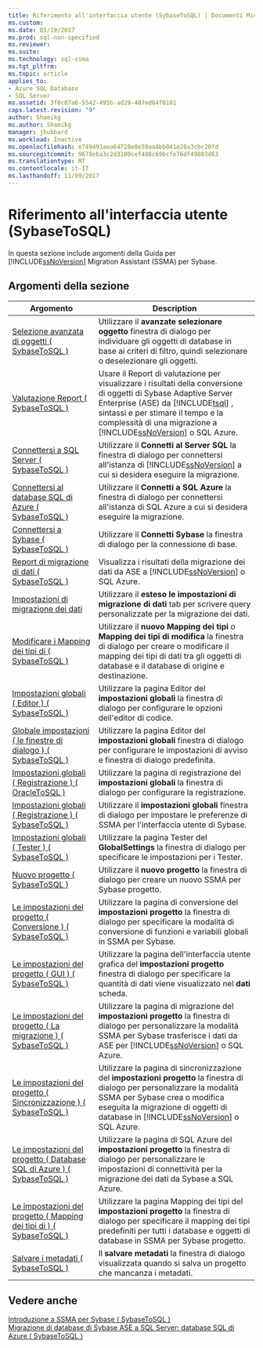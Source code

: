 ```yaml
---
title: Riferimento all'interfaccia utente (SybaseToSQL) | Documenti Microsoft
ms.custom: 
ms.date: 01/19/2017
ms.prod: sql-non-specified
ms.reviewer: 
ms.suite: 
ms.technology: sql-ssma
ms.tgt_pltfrm: 
ms.topic: article
applies_to:
- Azure SQL Database
- SQL Server
ms.assetid: 3f8c07a6-5542-495b-ad29-487ed64f0101
caps.latest.revision: "9"
author: Shamikg
ms.author: Shamikg
manager: jhubbard
ms.workload: Inactive
ms.openlocfilehash: e749491aea64728e8e58aa4bb041e28a3cbc20fd
ms.sourcegitcommit: 9678eba3c2d3100cef408c69bcfe76df49803d63
ms.translationtype: MT
ms.contentlocale: it-IT
ms.lasthandoff: 11/09/2017
---
```

# <a name="user-interface-reference-sybasetosql"></a>Riferimento all'interfaccia utente (SybaseToSQL)
In questa sezione include argomenti della Guida per [!INCLUDE[ssNoVersion](../../includes/ssnoversion_md.md)] Migration Assistant (SSMA) per Sybase.  
  
## <a name="in-this-section"></a>Argomenti della sezione  
  
|Argomento|Description|  
|---------|---------------|  
|[Selezione avanzata di oggetti &#40; SybaseToSQL &#41;](../../ssma/sybase/advanced-object-selection-sybasetosql.md)|Utilizzare il **avanzate selezionare oggetto** finestra di dialogo per individuare gli oggetti di database in base ai criteri di filtro, quindi selezionare o deselezionare gli oggetti.|  
|[Valutazione Report &#40; SybaseToSQL &#41;](../../ssma/sybase/assessment-report-sybasetosql.md)|Usare il Report di valutazione per visualizzare i risultati della conversione di oggetti di Sybase Adaptive Server Enterprise (ASE) da [!INCLUDE[tsql](../../includes/tsql_md.md)] , sintassi e per stimare il tempo e la complessità di una migrazione a [!INCLUDE[ssNoVersion](../../includes/ssnoversion_md.md)] o SQL Azure.|  
|[Connettersi a SQL Server &#40; SybaseToSQL &#41;](../../ssma/sybase/connect-to-sql-server-sybasetosql.md)|Utilizzare il **Connetti al Server SQL** la finestra di dialogo per connettersi all'istanza di [!INCLUDE[ssNoVersion](../../includes/ssnoversion_md.md)] a cui si desidera eseguire la migrazione.|  
|[Connettersi al database SQL di Azure &#40; SybaseToSQL &#41;](../../ssma/sybase/connect-to-azure-sql-db-sybasetosql.md)|Utilizzare il **Connetti a SQL Azure** la finestra di dialogo per connettersi all'istanza di SQL Azure a cui si desidera eseguire la migrazione.|  
|[Connettersi a Sybase &#40; SybaseToSQL &#41;](../../ssma/sybase/connect-to-sybase-sybasetosql.md)|Utilizzare il **Connetti Sybase** la finestra di dialogo per la connessione di base.|  
|[Report di migrazione di dati &#40; SybaseToSQL &#41;](../../ssma/sybase/data-migration-report-sybasetosql.md)|Visualizza i risultati della migrazione dei dati da ASE a [!INCLUDE[ssNoVersion](../../includes/ssnoversion_md.md)] o SQL Azure.|  
|[Impostazioni di migrazione dei dati](http://msdn.microsoft.com/en-us/94d7a083-2dbc-4e3d-94dd-92b7ff9d0c2d)|Utilizzare il **esteso le impostazioni di migrazione di dati** tab per scrivere query personalizzate per la migrazione dei dati.|  
|[Modificare i Mapping dei tipi di &#40; SybaseToSQL &#41;](../../ssma/sybase/edit-type-mapping-sybasetosql.md)|Utilizzare il **nuovo Mapping dei tipi** o **Mapping dei tipi di modifica** la finestra di dialogo per creare o modificare il mapping dei tipi di dati tra gli oggetti di database e il database di origine e destinazione.|  
|[Impostazioni globali &#40; Editor &#41; &#40; SybaseToSQL &#41;](../../ssma/sybase/global-settings-editor-sybasetosql.md)|Utilizzare la pagina Editor del **impostazioni globali** la finestra di dialogo per configurare le opzioni dell'editor di codice.|  
|[Globale impostazioni &#40; le finestre di dialogo &#41;  &#40; SybaseToSQL &#41;](../../ssma/sybase/global-settings-dialogs-sybasetosql.md)|Utilizzare la pagina Editor del **impostazioni globali** finestra di dialogo per configurare le impostazioni di avviso e finestra di dialogo predefinita.|  
|[Impostazioni globali &#40; Registrazione &#41; &#40; OracleToSQL &#41;](../../ssma/oracle/global-settings-logging-oracletosql.md)|Utilizzare la pagina di registrazione del **impostazioni globali** la finestra di dialogo per configurare la registrazione.|  
|[Impostazioni globali &#40; Registrazione &#41; &#40; SybaseToSQL &#41;](../../ssma/sybase/global-settings-logging-sybasetosql.md)|Utilizzare il **impostazioni globali** finestra di dialogo per impostare le preferenze di SSMA per l'interfaccia utente di Sybase.|  
|[Impostazioni globali &#40; Tester &#41; &#40; SybaseToSQL &#41;](../../ssma/sybase/global-settings-tester-sybasetosql.md)|Utilizzare la pagina Tester del **GlobalSettings** la finestra di dialogo per specificare le impostazioni per i Tester.|  
|[Nuovo progetto &#40; SybaseToSQL &#41;](../../ssma/sybase/new-project-sybasetosql.md)|Utilizzare il **nuovo progetto** la finestra di dialogo per creare un nuovo SSMA per Sybase progetto.|  
|[Le impostazioni del progetto &#40; Conversione &#41; &#40; SybaseToSQL &#41;](../../ssma/sybase/project-settings-conversion-sybasetosql.md)|Utilizzare la pagina di conversione del **impostazioni progetto** la finestra di dialogo per specificare la modalità di conversione di funzioni e variabili globali in SSMA per Sybase.|  
|[Le impostazioni del progetto &#40; GUI &#41; &#40; SybaseToSQL &#41;](../../ssma/sybase/project-settings-gui-sybasetosql.md)|Utilizzare la pagina dell'interfaccia utente grafica del **impostazioni progetto** finestra di dialogo per specificare la quantità di dati viene visualizzato nel **dati** scheda.|  
|[Le impostazioni del progetto &#40; La migrazione &#41; &#40; SybaseToSQL &#41;](../../ssma/sybase/project-settings-migration-sybasetosql.md)|Utilizzare la pagina di migrazione del **impostazioni progetto** la finestra di dialogo per personalizzare la modalità SSMA per Sybase trasferisce i dati da ASE per [!INCLUDE[ssNoVersion](../../includes/ssnoversion_md.md)] o SQL Azure.|  
|[Le impostazioni del progetto &#40; Sincronizzazione &#41; &#40; SybaseToSQL &#41;](../../ssma/sybase/project-settings-synchronization-sybasetosql.md)|Utilizzare la pagina di sincronizzazione del **impostazioni progetto** la finestra di dialogo per personalizzare la modalità SSMA per Sybase crea o modifica eseguita la migrazione di oggetti di database in [!INCLUDE[ssNoVersion](../../includes/ssnoversion_md.md)] o SQL Azure.|  
|[Le impostazioni del progetto &#40; Database SQL di Azure &#41; &#40; SybaseToSQL &#41;](../../ssma/sybase/project-settings-azure-sql-db-sybasetosql.md)|Utilizzare la pagina di SQL Azure del **impostazioni progetto** la finestra di dialogo per personalizzare le impostazioni di connettività per la migrazione dei dati da Sybase a SQL Azure.|  
|[Le impostazioni del progetto &#40; Mapping dei tipi di &#41; &#40; SybaseToSQL &#41;](../../ssma/sybase/project-settings-type-mapping-sybasetosql.md)|Utilizzare la pagina Mapping dei tipi del **impostazioni progetto** la finestra di dialogo per specificare il mapping dei tipi predefiniti per tutti i database e oggetti di database in SSMA per Sybase progetto.|  
|[Salvare i metadati &#40; SybaseToSQL &#41;](../../ssma/sybase/save-metadata-sybasetosql.md)|Il **salvare metadati** la finestra di dialogo visualizzata quando si salva un progetto che mancanza i metadati.|  
  
## <a name="see-also"></a>Vedere anche  
[Introduzione a SSMA per Sybase &#40; SybaseToSQL &#41;](../../ssma/sybase/getting-started-with-ssma-for-sybase-sybasetosql.md)  
[Migrazione di database di Sybase ASE a SQL Server: database SQL di Azure &#40; SybaseToSQL &#41;](../../ssma/sybase/migrating-sybase-ase-databases-to-sql-server-azure-sql-db-sybasetosql.md)  
  
